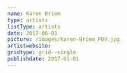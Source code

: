```yaml
---
name: Karen Briem
type: artists
listType: artists
date: 2017-06-01
picture: /images/Karen-Briem_POV.jpg
artistwebsite:  
gridtype: grid--single
publishdate: 2017-01-01
---
```


